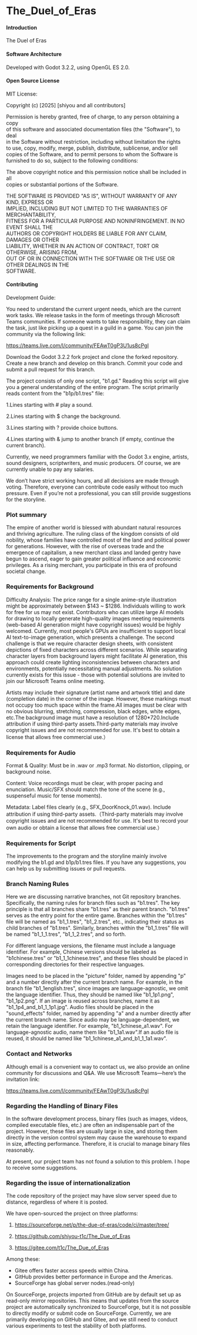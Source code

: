 # The_Duel_of_Eras

#### Introduction  
The Duel of Eras  

#### Software Architecture  
Developed with Godot 3.2.2, using OpenGL ES 2.0.  

#### Open Source License  
MIT License:  

Copyright (c) [2025] [shiyou and all contributors]  

Permission is hereby granted, free of charge, to any person obtaining a copy  
of this software and associated documentation files (the "Software"), to deal  
in the Software without restriction, including without limitation the rights  
to use, copy, modify, merge, publish, distribute, sublicense, and/or sell  
copies of the Software, and to permit persons to whom the Software is  
furnished to do so, subject to the following conditions:  

The above copyright notice and this permission notice shall be included in all  
copies or substantial portions of the Software.  

THE SOFTWARE IS PROVIDED "AS IS", WITHOUT WARRANTY OF ANY KIND, EXPRESS OR  
IMPLIED, INCLUDING BUT NOT LIMITED TO THE WARRANTIES OF MERCHANTABILITY,  
FITNESS FOR A PARTICULAR PURPOSE AND NONINFRINGEMENT. IN NO EVENT SHALL THE  
AUTHORS OR COPYRIGHT HOLDERS BE LIABLE FOR ANY CLAIM, DAMAGES OR OTHER  
LIABILITY, WHETHER IN AN ACTION OF CONTRACT, TORT OR OTHERWISE, ARISING FROM,  
OUT OF OR IN CONNECTION WITH THE SOFTWARE OR THE USE OR OTHER DEALINGS IN THE  
SOFTWARE.  

#### Contributing  

Development Guide:

You need to understand the current urgent needs, which are the current work tasks. We release tasks in the form of meetings through Microsoft Teams communities. If someone wants to take responsibility, they can claim the task, just like picking up a quest in a guild in a game. You can join the community via the following link:


https://teams.live.com/l/community/FEAwT0gP3U1us8cPgI


Download the Godot 3.2.2 fork project and clone the forked repository.
Create a new branch and develop on this branch.
Commit your code and submit a pull request for this branch.

The project consists of only one script, "b1.gd." Reading this script will give you a general understanding of the entire program.
The script primarily reads content from the "b1p/b1.tres" file:

1.Lines starting with # play a sound.

2.Lines starting with $ change the background.

3.Lines starting with ? provide choice buttons.

4.Lines starting with & jump to another branch (if empty, continue the current branch).



Currently, we need programmers familiar with the Godot 3.x engine, artists, sound designers, scriptwriters, and music producers. Of course, we are currently unable to pay any salaries. 

We don’t have strict working hours, and all decisions are made through voting. Therefore, everyone can contribute code easily without too much pressure. Even if you’re not a professional, you can still provide suggestions for the storyline.

### Plot summary

The empire of another world is blessed with abundant natural resources and thriving agriculture. The ruling class of the kingdom consists of old nobility, whose families have controlled most of the land and political power for generations. However, with the rise of overseas trade and the emergence of capitalism, a new merchant class and landed gentry have begun to ascend, eager to gain greater political influence and economic privileges. As a rising merchant, you participate in this era of profound societal change. 

### Requirements for Background

Difficulty Analysis: 
The price range for a single anime-style illustration might be approximately between $143 ~ $1286. Individuals willing to work for free for us may not exist. Contributors who can utilize large AI models for drawing to locally generate high-quality images meeting requirements (web-based AI generation might have copyright issues) would be highly welcomed. Currently, most people's GPUs are insufficient to support local AI text-to-image generation, which presents a challenge. The second challenge is that we require character design sheets, with consistent depictions of fixed characters across different scenarios. While separating character layers from background layers might facilitate AI generation, this approach could create lighting inconsistencies between characters and environments, potentially necessitating manual adjustments. No solution currently exists for this issue - those with potential solutions are invited to join our Microsoft Teams online meeting.

Artists may include their signature (artist name and artwork title) and date (completion date) in the corner of the image. However, these markings must not occupy too much space within the frame.All images must be clear with no obvious blurring, stretching, compression, black edges, white edges, etc.The background image must have a resolution of 1280*720.Include attribution if using third-party assets.Third-party materials may involve copyright issues and are not recommended for use. It's best to obtain a license that allows free commercial use.）

### Requirements for Audio

Format & Quality:
    Must be in .wav or .mp3 format.
    No distortion, clipping, or background noise.


Content:
    Voice recordings must be clear, with proper pacing and enunciation.
    Music/SFX should match the tone of the scene (e.g., suspenseful music for tense moments).


Metadata:
    Label files clearly (e.g., SFX_DoorKnock_01.wav).
    Include attribution if using third-party assets.（Third-party materials may involve copyright issues and are not recommended for use. It's best to record your own audio or obtain a license that allows free commercial use.）


### Requirements for Script

The improvements to the program and the storyline mainly involve modifying the b1.gd and b1p/b1.tres files. If you have any suggestions, you can help us by submitting issues or pull requests.

### Branch Naming Rules

Here we are discussing narrative branches, not Git repository branches. Specifically, the naming rules for branch files such as "b1.tres". The key principle is that all branches share "b1.tres" as their parent branch. "b1.tres" serves as the entry point for the entire game. Branches within the "b1.tres" file will be named as "b1_1.tres", "b1_2.tres", etc., indicating their status as child branches of "b1.tres". Similarly, branches within the "b1_1.tres" file will be named "b1_1_1.tres", "b1_1_2.tres", and so forth.

For different language versions, the filename must include a language identifier. For example, Chinese versions should be labeled as "b1chinese.tres" or "b1_1_1chinese.tres", and these files should be placed in corresponding directories for their respective languages.

Images need to be placed in the "picture" folder, named by appending "p" and a number directly after the current branch name. For example, in the branch file "b1_1english.tres", since images are language-agnostic, we omit the language identifier. Thus, they should be named like "b1_1p1.png", "b1_1p2.png". If an image is reused across branches, name it as "b1_1p4_and_b1_1_1p1.jpg". Audio files should be placed in the "sound_effects" folder, named by appending "a" and a number directly after the current branch name. Since audio may be language-dependent, we retain the language identifier. For example, "b1_1chinese_a1.wav". For language-agnostic audio, name them like "b1_1a1.wav".If an audio file is reused, it should be named like "b1_1chinese_a1_and_b1_1_1a1.wav".

### Contact and Networks

Although email is a convenient way to contact us, we also provide an online community for discussions and Q&A. We use Microsoft Teams—here’s the invitation link:


https://teams.live.com/l/community/FEAwT0gP3U1us8cPgI

### Regarding the Handling of Binary Files

In the software development process, binary files (such as images, videos, compiled executable files, etc.) are often an indispensable part of the project. However, these files are usually large in size, and storing them directly in the version control system may cause the warehouse to expand in size, affecting performance. Therefore, it is crucial to manage binary files reasonably.

At present, our project team has not found a solution to this problem. I hope to receive some suggestions.

### Regarding the issue of internationalization

The code repository of the project may have slow server speed due to distance, regardless of where it is posted.

We have open-sourced the project on three platforms:

1. https://sourceforge.net/p/the-due-of-eras/code/ci/master/tree/

2. https://github.com/shiyou-t1c/The_Due_of_Eras

3. https://gitee.com/t1c/The_Due_of_Eras


Among these:
- Gitee offers faster access speeds within China.
- GitHub provides better performance in Europe and the Americas.
- SourceForge has global server nodes.(read-only)

On SourceForge, projects imported from GitHub are by default set up as read-only mirror repositories. This means that updates from the source project are automatically synchronized to SourceForge, but it is not possible to directly modify or submit code on SourceForge. Currently, we are primarily developing on GitHub and Gitee, and we still need to conduct various experiments to test the stability of both platforms.
